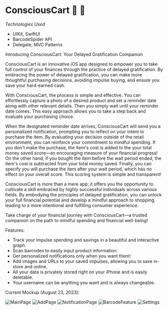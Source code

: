 # ConsciousCart :shopping_cart: :brain:

*Technologies Used*
- UIKit, SwiftUI
- BarcodeSpider API
- Delegate, MVC Patterns

Introducing ConsciousCart: Your Delayed Gratification Companion

ConsciousCart is an innovative iOS app designed to empower you to take full control of your finances through the practice of delayed gratification. By embracing the power of delayed gratification, you can make more thoughtful purchasing decisions, avoiding impulse buying, and ensure you save your hard-earned cash.

With ConsciousCart, the process is simple and effective. You can effortlessly capture a photo of a desired product and set a reminder date along with other relevant details. Then you simply wait until your reminder date comes. This easy approach allows you to take a step back and evaluate your purchasing choice. 

When the designated reminder date arrives, ConsciousCart will send you a personalized notification, prompting you to reflect on your intent to purchase the item. By evaluating your decision outside of the retail environment, you can reinforce your commitment to mindful spending. If you don't make the purchase, the item's cost is added to the your total money saved score—an encouraging measure of your financial progress! On the other hand, if you bought the item before the wait period ended, the item's cost is subtracted from your total money saved. Finally, you can specify you will purchase the item after your wait period, which has no effect on your overall score. This scoring system is simple and transparent!

ConsciousCart is more than a mere app; it offers you the opportunity to cultivate a skill embraced by highly successful individuals across various fields. By embodying the principles of delayed gratification, you can unlock your full financial potential and develop a mindful approach to shopping, leading to a more intentional and fulfilling consumer experience.

Take charge of your financial journey with ConsciousCart—a trusted companion on the path to mindful spending and financial well-being!

Features:

- Track your impulse spending and savings in a beautiful and interactive graph.
- Scan barcodes to easily input product information.
- Get personalized notifications only when you want them!
- Add images and URLs to your saved impulses, allowing you to save in-store and online.
- All your data is privately stored right on your iPhone and is easily deletable.
- Your username can be anything you want and is always changeable.

Current Mockup (August 23, 2023):

![MainPage](https://github.com/achi113s/ConsciousCart/blob/main/ReadmeResources/3.png)
![AddPage](https://github.com/achi113s/ConsciousCart/blob/main/ReadmeResources/4.png)
![NotificationPage](https://github.com/achi113s/ConsciousCart/blob/main/ReadmeResources/5.png)
![BarcodeFeature](https://github.com/achi113s/ConsciousCart/blob/main/ReadmeResources/6.png)
![Settings](https://github.com/achi113s/ConsciousCart/blob/main/ReadmeResources/7.png)







